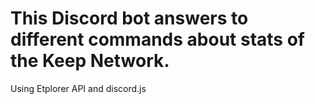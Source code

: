 # This Discord bot answers to different commands about stats of the Keep Network.

Using Etplorer API and discord.js
